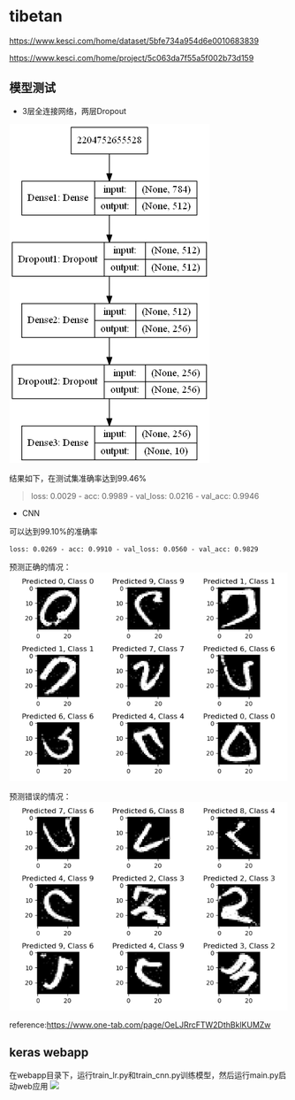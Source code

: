 # tibetan
https://www.kesci.com/home/dataset/5bfe734a954d6e0010683839

https://www.kesci.com/home/project/5c063da7f55a5f002b73d159
## 模型测试

- 3层全连接网络，两层Dropout

![](https://github.com/yanqiangmiffy/tibetan/blob/master/assets/model_mlp.png)

结果如下，在测试集准确率达到99.46%

> loss: 0.0029 - acc: 0.9989 - val_loss: 0.0216 - val_acc: 0.9946

- CNN

可以达到99.10%的准确率
```text
loss: 0.0269 - acc: 0.9910 - val_loss: 0.0560 - val_acc: 0.9829
```

预测正确的情况：
![](https://github.com/yanqiangmiffy/tibetan/blob/master/assets/cnn_right.png)

预测错误的情况：
![](https://github.com/yanqiangmiffy/tibetan/blob/master/assets/cnn_false.png)


reference:https://www.one-tab.com/page/OeLJRrcFTW2DthBklKUMZw

## keras webapp

在webapp目录下，运行train_lr.py和train_cnn.py训练模型，然后运行main.py启动web应用
![](https://upload-images.jianshu.io/upload_images/1531909-b41b31a9e46aa5d6.png?imageMogr2/auto-orient/strip%7CimageView2/2/w/1240)
